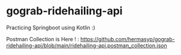 # gograb-ridehailing-api
Practicing Springboot using Kotlin :)

Postman Collection is Here ! :
https://github.com/hermasyp/gograb-ridehailing-api/blob/main/ridehailing-api.postman_collection.json
